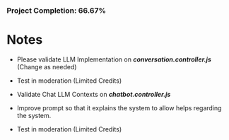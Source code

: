 ### Project Completion: 66.67%

# Notes

- Please validate LLM Implementation on **_conversation.controller.js_** (Change as needed)
- Test in moderation (Limited Credits)

- Validate Chat LLM Contexts on **_chatbot.controller.js_**
- Improve prompt so that it explains the system to allow helps regarding the system.
- Test in moderation (Limited Credits)

